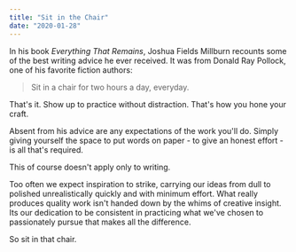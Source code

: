 ```yaml
---
title: "Sit in the Chair"
date: "2020-01-28"
---
```


In his book
*Everything That Remains*,
Joshua Fields Millburn recounts some of the best writing 
advice he ever received. It was from Donald Ray Pollock, 
one of his favorite fiction authors:

> Sit in a chair for two hours a day, everyday.

That's it. Show up to practice without 
distraction. That's how you hone your craft.

Absent from his advice are any expectations of the
work you'll do. Simply giving yourself the space 
to put words on paper - to give an honest effort - 
is all that's required.

This of course doesn't apply only to writing.

Too often we expect inspiration to strike,
carrying our ideas from dull to polished 
unrealistically quickly and with minimum effort. 
What really produces quality work 
isn't handed down by the whims of creative insight.
Its our dedication to be consistent in practicing what
we've chosen to passionately pursue that makes all
the difference.

So sit in that chair.

